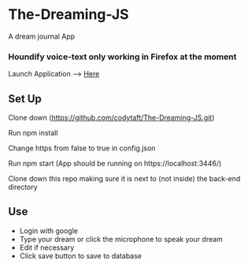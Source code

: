 # The-Dreaming-JS
A dream journal App

### Houndify voice-text only working in Firefox at the moment

Launch Application --> [Here](https://the-dreaming.herokuapp.com/) 

## Set Up

Clone down (https://github.com/codytaft/The-Dreaming-JS.git)

Run npm install

Change https from false to true in config.json

Run npm start (App should be running on https://localhost:3446/)

Clone down this repo making sure it is next to (not inside) the back-end directory

## Use
* Login with google 
* Type your dream or click the microphone to speak your dream
* Edit if necessary
* Click save button to save to database
